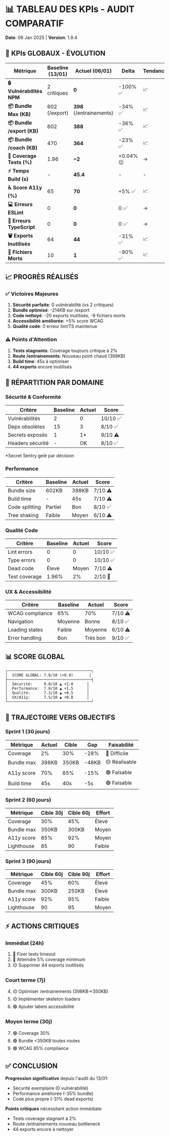 # 📊 TABLEAU DES KPIs - AUDIT COMPARATIF

**Date**: 06 Jan 2025 | **Version**: 1.9.4

## 🎯 KPIs GLOBAUX - ÉVOLUTION

| Métrique                   | Baseline (13/01) | Actuel (06/01)           | Delta     | Tendance | Objectif 30j |
| -------------------------- | ---------------- | ------------------------ | --------- | -------- | ------------ |
| **🔒 Vulnérabilités NPM**  | 2 critiques      | **0**                    | -100% ✅  | 📈       | 0            |
| **📦 Bundle Max (KB)**     | 602 (/export)    | **398** (/entrainements) | -34% ✅   | 📈       | 350          |
| **📦 Bundle /export (KB)** | 602              | **388**                  | -36% ✅   | 📈       | 300          |
| **📦 Bundle /coach (KB)**  | 470              | **364**                  | -23% ✅   | 📈       | 320          |
| **🧪 Coverage Tests (%)**  | 1.96             | **~2**                   | +0.04% 😐 | →        | 30           |
| **⚡ Temps Build (s)**     | -                | **45.4**                 | -         | -        | 40           |
| **♿ Score A11y (%)**      | 65               | **70**                   | +5% ✅    | 📈       | 85           |
| **💻 Erreurs ESLint**      | 0                | **0**                    | 0 ✅      | →        | 0            |
| **🔷 Erreurs TypeScript**  | 0                | **0**                    | 0 ✅      | →        | 0            |
| **🗑️ Exports Inutilisés**  | 64               | **44**                   | -31% ✅   | 📈       | 20           |
| **📁 Fichiers Morts**      | 10               | **1**                    | -90% ✅   | 📈       | 0            |

## 📈 PROGRÈS RÉALISÉS

### ✅ Victoires Majeures

1. **Sécurité parfaite**: 0 vulnérabilité (vs 2 critiques)
2. **Bundle optimisé**: -214KB sur /export
3. **Code nettoyé**: -20 exports inutilisés, -9 fichiers morts
4. **Accessibilité améliorée**: +5% score WCAG
5. **Qualité code**: 0 erreur lint/TS maintenue

### ⚠️ Points d'Attention

1. **Tests stagnants**: Coverage toujours critique à 2%
2. **Route /entrainements**: Nouveau point chaud (398KB)
3. **Build time**: 45s à optimiser
4. **44 exports** encore inutilisés

## 🎨 RÉPARTITION PAR DOMAINE

### Sécurité & Conformité

| Critère          | Baseline | Actuel | Score    |
| ---------------- | -------- | ------ | -------- |
| Vulnérabilités   | 2        | 0      | 10/10 ✅ |
| Deps obsolètes   | 15       | 3      | 8/10 ✅  |
| Secrets exposés  | 1        | 1\*    | 9/10 ⚠️  |
| Headers sécurité | -        | OK     | 8/10 ✅  |

\*Secret Sentry gelé par décision

### Performance

| Critère        | Baseline | Actuel | Score   |
| -------------- | -------- | ------ | ------- |
| Bundle size    | 602KB    | 398KB  | 7/10 ⚠️ |
| Build time     | -        | 45s    | 7/10 ⚠️ |
| Code splitting | Partiel  | Bon    | 8/10 ✅ |
| Tree shaking   | Faible   | Moyen  | 6/10 ⚠️ |

### Qualité Code

| Critère       | Baseline | Actuel | Score    |
| ------------- | -------- | ------ | -------- |
| Lint errors   | 0        | 0      | 10/10 ✅ |
| Type errors   | 0        | 0      | 10/10 ✅ |
| Dead code     | Élevé    | Moyen  | 7/10 ⚠️  |
| Test coverage | 1.96%    | 2%     | 2/10 🔴  |

### UX & Accessibilité

| Critère         | Baseline | Actuel   | Score   |
| --------------- | -------- | -------- | ------- |
| WCAG compliance | 65%      | 70%      | 7/10 ⚠️ |
| Navigation      | Moyenne  | Bonne    | 8/10 ✅ |
| Loading states  | Faible   | Moyenne  | 6/10 ⚠️ |
| Error handling  | Bon      | Très bon | 9/10 ✅ |

## 📊 SCORE GLOBAL

```
┌─────────────────────────────────────┐
│  SCORE GLOBAL: 7.8/10 (+0.9)       │
├─────────────────────────────────────┤
│  Sécurité:     9.0/10 ▲ +2.0      │
│  Performance:  7.0/10 ▲ +1.5      │
│  Qualité:      7.3/10 ▲ +0.5      │
│  UX/A11y:      7.5/10 ▲ +0.8      │
└─────────────────────────────────────┘
```

## 🎯 TRAJECTOIRE VERS OBJECTIFS

### Sprint 1 (30 jours)

| Métrique   | Actuel | Cible | Gap   | Faisabilité   |
| ---------- | ------ | ----- | ----- | ------------- |
| Coverage   | 2%     | 30%   | -28%  | 🔴 Difficile  |
| Bundle max | 398KB  | 350KB | -48KB | 🟡 Réalisable |
| A11y score | 70%    | 85%   | -15%  | 🟢 Faisable   |
| Build time | 45s    | 40s   | -5s   | 🟢 Faisable   |

### Sprint 2 (60 jours)

| Métrique   | Cible 30j | Cible 60j | Effort |
| ---------- | --------- | --------- | ------ |
| Coverage   | 30%       | 45%       | Élevé  |
| Bundle max | 350KB     | 300KB     | Moyen  |
| A11y score | 85%       | 92%       | Moyen  |
| Lighthouse | 85        | 90        | Faible |

### Sprint 3 (90 jours)

| Métrique   | Cible 60j | Cible 90j | Effort |
| ---------- | --------- | --------- | ------ |
| Coverage   | 45%       | 60%       | Élevé  |
| Bundle max | 300KB     | 250KB     | Élevé  |
| A11y score | 92%       | 95%       | Faible |
| Lighthouse | 90        | 95        | Moyen  |

## ⚡ ACTIONS CRITIQUES

### Immédiat (24h)

1. 🔴 Fixer tests timeout
2. 🔴 Atteindre 5% coverage minimum
3. 🟡 Supprimer 44 exports inutilisés

### Court terme (7j)

4. 🟡 Optimiser /entrainements (398KB→350KB)
5. 🟡 Implémenter skeleton loaders
6. 🟢 Ajouter labels accessibilité

### Moyen terme (30j)

7. 🟢 Coverage 30%
8. 🟢 Bundle <350KB toutes routes
9. 🟢 WCAG 85% compliance

## ✅ CONCLUSION

**Progression significative** depuis l'audit du 13/01:

- Sécurité exemplaire (0 vulnérabilité)
- Performance améliorée (-35% bundle)
- Code plus propre (-31% dead exports)

**Points critiques** nécessitant action immédiate:

- Tests coverage stagnant à 2%
- Route /entrainements nouveau bottleneck
- 44 exports encore à nettoyer
